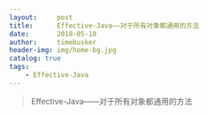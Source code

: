 ```yaml
---
layout:     post
title:      Effective-Java——对于所有对象都通用的方法
date:       2018-05-10
author:     timebusker
header-img: img/home-bg.jpg
catalog: true
tags:
    - Effective-Java
---
```


> Effective-Java——对于所有对象都通用的方法

> 

### 